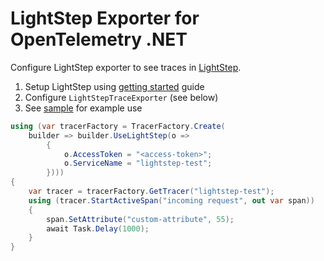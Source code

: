 # LightStep Exporter for OpenTelemetry .NET

Configure LightStep exporter to see traces in [LightStep](https://lightstep.com/).

1. Setup LightStep using [getting started](https://docs.lightstep.com/docs/welcome-to-lightstep) guide
2. Configure `LightStepTraceExporter` (see below)
3. See [sample](https://github.com/open-telemetry/opentelemetry-dotnet/blob/master/samples/Exporters/Console/TestLightstep.cs) for example use

```csharp
using (var tracerFactory = TracerFactory.Create(
    builder => builder.UseLightStep(o =>
        {
            o.AccessToken = "<access-token>";
            o.ServiceName = "lightstep-test";
        })))
{
    var tracer = tracerFactory.GetTracer("lightstep-test");
    using (tracer.StartActiveSpan("incoming request", out var span))
    {
        span.SetAttribute("custom-attribute", 55);
        await Task.Delay(1000);
    }
}
```
